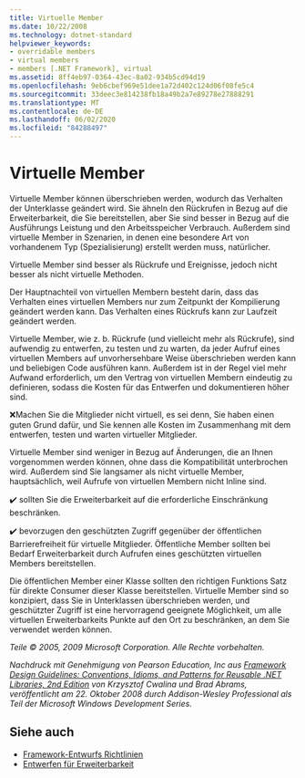 ```yaml
---
title: Virtuelle Member
ms.date: 10/22/2008
ms.technology: dotnet-standard
helpviewer_keywords:
- overridable members
- virtual members
- members [.NET Framework], virtual
ms.assetid: 8ff4eb97-0364-43ec-8a02-934b5cd94d19
ms.openlocfilehash: 9eb6cbef969e51dee1a72d402c124d06f08fe5c4
ms.sourcegitcommit: 33deec3e814238fb18a49b2a7e89278e27888291
ms.translationtype: MT
ms.contentlocale: de-DE
ms.lasthandoff: 06/02/2020
ms.locfileid: "84288497"
---
```

# <a name="virtual-members"></a>Virtuelle Member
Virtuelle Member können überschrieben werden, wodurch das Verhalten der Unterklasse geändert wird. Sie ähneln den Rückrufen in Bezug auf die Erweiterbarkeit, die Sie bereitstellen, aber Sie sind besser in Bezug auf die Ausführungs Leistung und den Arbeitsspeicher Verbrauch. Außerdem sind virtuelle Member in Szenarien, in denen eine besondere Art von vorhandenem Typ (Spezialisierung) erstellt werden muss, natürlicher.

 Virtuelle Member sind besser als Rückrufe und Ereignisse, jedoch nicht besser als nicht virtuelle Methoden.

 Der Hauptnachteil von virtuellen Membern besteht darin, dass das Verhalten eines virtuellen Members nur zum Zeitpunkt der Kompilierung geändert werden kann. Das Verhalten eines Rückrufs kann zur Laufzeit geändert werden.

 Virtuelle Member, wie z. b. Rückrufe (und vielleicht mehr als Rückrufe), sind aufwendig zu entwerfen, zu testen und zu warten, da jeder Aufruf eines virtuellen Members auf unvorhersehbare Weise überschrieben werden kann und beliebigen Code ausführen kann. Außerdem ist in der Regel viel mehr Aufwand erforderlich, um den Vertrag von virtuellen Membern eindeutig zu definieren, sodass die Kosten für das Entwerfen und dokumentieren höher sind.

 ❌Machen Sie die Mitglieder nicht virtuell, es sei denn, Sie haben einen guten Grund dafür, und Sie kennen alle Kosten im Zusammenhang mit dem entwerfen, testen und warten virtueller Mitglieder.

 Virtuelle Member sind weniger in Bezug auf Änderungen, die an Ihnen vorgenommen werden können, ohne dass die Kompatibilität unterbrochen wird. Außerdem sind Sie langsamer als nicht virtuelle Member, hauptsächlich, weil Aufrufe von virtuellen Membern nicht Inline sind.

 ✔️ sollten Sie die Erweiterbarkeit auf die erforderliche Einschränkung beschränken.

 ✔️ bevorzugen den geschützten Zugriff gegenüber der öffentlichen Barrierefreiheit für virtuelle Mitglieder. Öffentliche Member sollten bei Bedarf Erweiterbarkeit durch Aufrufen eines geschützten virtuellen Members bereitstellen.

 Die öffentlichen Member einer Klasse sollten den richtigen Funktions Satz für direkte Consumer dieser Klasse bereitstellen. Virtuelle Member sind so konzipiert, dass Sie in Unterklassen überschrieben werden, und geschützter Zugriff ist eine hervorragend geeignete Möglichkeit, um alle virtuellen Erweiterbarkeits Punkte auf den Ort zu beschränken, an dem Sie verwendet werden können.

 *Teile © 2005, 2009 Microsoft Corporation. Alle Rechte vorbehalten.*

 *Nachdruck mit Genehmigung von Pearson Education, Inc aus [Framework Design Guidelines: Conventions, Idioms, and Patterns for Reusable .NET Libraries, 2nd Edition](https://www.informit.com/store/framework-design-guidelines-conventions-idioms-and-9780321545619) von Krzysztof Cwalina und Brad Abrams, veröffentlicht am 22. Oktober 2008 durch Addison-Wesley Professional als Teil der Microsoft Windows Development Series.*

## <a name="see-also"></a>Siehe auch

- [Framework-Entwurfs Richtlinien](index.md)
- [Entwerfen für Erweiterbarkeit](designing-for-extensibility.md)
